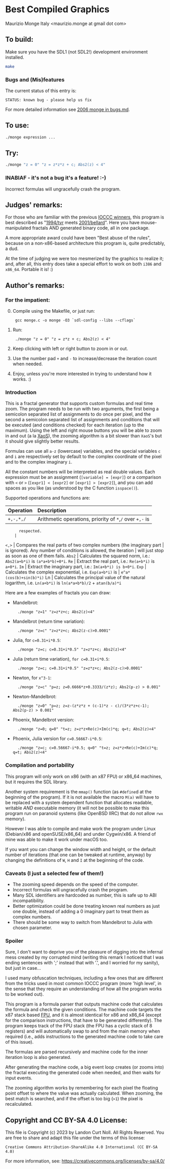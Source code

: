 # Best Compiled Graphics

Maurizio Monge
Italy
<maurizio.monge at gmail dot com>


## To build:

Make sure you have the SDL1 (not SDL2!) development environment installed.

```sh
make
```


### Bugs and (Mis)features

The current status of this entry is:

```
STATUS: known bug - please help us fix
```

For more detailed information see [2006 monge in bugs.md](/bugs.md#2006-monge).


## To use:

```sh
./monge expression ...
```


## Try:

```sh
./monge "z = 0" "z = z*z*z + c; Abs2(z) < 4"
```

### INABIAF - it's not a bug it's a feature! :-)

Incorrect formulas will ungracefully crash the program.


## Judges' remarks:

For those who are familiar with the previous [IOCCC winners](/winners.html),
this program is best described as "[1994/tvr](/1994/tvr/tvr.c) meets
[2001/bellard](/2001/bellard/bellard.c)". Here you have mouse-manipulated
fractals AND generated binary code, all in one package.

A more appropriate award could have been "Best abuse of the
rules", because on a non-x86-based architecture this program
is, quite predictably, a dud.

At the time of judging we were too mesmerized by the graphics
to realize it; and, after all, this entry does take a special
effort to work on both `i386` and `x86_64`. Portable it is! :)


## Author's remarks:

### For the impatient:

0. Compile using the Makefile, or just run:

        gcc monge.c -o monge -O3 `sdl-config --libs --cflags`

1. Run:

        ./monge "z = 0" "z = z*z + c; Abs2(z) < 4"

2. Keep clicking with left or right button to zoom in or out.

3. Use the number pad `+` and `-` to increase/decrease the iteration count when
needed.

4. Enjoy, unless you're more interested in trying to understand how it works. :)

### Introduction

This is a fractal generator that supports custom formulas and real time zoom.
The program needs to be run with two arguments, the first being a semicolon
separated list of assignments to do once per pixel, and the second a semicolon
separated list of assignments and conditions that will be executed (and
conditions checked) for each iteration (up to the maximum).  Using the left and
right mouse buttons you will be able to zoom in and out (a la
[XaoS](https://github.com/xaos-project/XaoS)), the zooming algorithm is a bit
slower than `XaoS`'s but it should give slightly better results.

Formulas can use all `a-z` (lowercase) variables, and the special
variables `c` and `i` are respectively set by default to the
complex coordinate of the pixel and to the complex imaginary `i`.

All the constant numbers will be interpreted as real double values.  Each
expression must be an assignment (`[variable] = [expr]`) or a comparison with
`<` or `>` (`[expr1] < [expr2]` or `[expr1] > [expr2]`), and you can add spaces
as you like (as understood by the C function `isspace()`).

Supported operations and functions are:

Operation | Description
:-------- | :----------
`+,-,*,/`   | Arithmetic operations, priority of `*`,`/` over `+,-` is
	      respected.
	    |
`<,>`       | Compares the real parts of two complex numbers (the imaginary part
	    | is ignored). Any number of conditions is allowed, the iteration
	    | will just stop as soon as one of them fails.
`Abs2`      | Calculates the squared norm, i.e.: `Abs2(a+b*i)` is `(a*a+b*b)+0*i`.
`Re`        | Extract the real part, i.e.: `Re(a+b*i)` is `a+0*i`.
`Im`        | Extract the imaginary part, i.e.: `Im(a+b*i) is b+0*i`.
`Exp`       | Calculates the complex exponential, i.e. `Exp(a+b*i)` is
	    |  `e^a*(cos(b)+sin(b)*i)`
Ln	    | Calculates the principal value of the natural logarithm, i.e.
	      `Ln(a+b*i)` is `ln(a*a+b*b)/2` + `atan(b/a)*i`

Here are a few examples of fractals you can draw:

- Mandelbrot:

        ./monge "z=1" "z=z*z+c; Abs2(z)<4"

- Mandelbrot (return time variation):

        ./monge "z=c" "z=z*z+c; Abs2(z-c)>0.0001"

- Julia, for `c=0.31+i*0.5`:

        ./monge "z=c; c=0.31+i*0.5" "z=z*z+c; Abs2(z)<4"

- Julia (return time variation), `for c=0.31+i*0.5`:

        ./monge "z=c; c=0.31+i*0.5" "z=z*z+c; Abs2(z-c)>0.0001"

- Newton, for `x^3-1`:

        ./monge "z=c" "p=z; z=0.6666*z+0.3333/(z*z); Abs2(p-z) > 0.001"

- Newton-Mandelbrot:

        ./monge "z=0" "p=z; z=z-(z*z*z + (c-1)*z - c)/(3*z*z+c-1); Abs2(p-z) > 0.001"

- Phoenix, Mandelbrot version:

        ./monge "z=0; q=0" "t=z; z=z*z+Re(c)+Im(c)*q; q=t; Abs2(z)<4"

- Phoenix, Julia version for `c=0.56667-i*0.5`:

        ./monge "z=c; c=0.56667-i*0.5; q=0" "t=z; z=z*z+Re(c)+Im(c)*q; q=t; Abs2(z)<4"

### Compilation and portability

This program will only work on x86 (with an x87 FPU) or x86_64 machines,
but it requires the SDL library.

Another system requirement is the `mmap()` function (as `#define`d at the
beginning of the program). If it is not available the macro `M(a)` will have to
be replaced with a system dependent function that allocates readable, writable
*AND* executable memory (it will not be possible to make this program run on
paranoid systems (like OpenBSD IIRC) that do not allow `rwx` memory).

However I was able to compile and make work the program under
Linux (Debian/x86 and openSUSE/x86_64) and under Cygwin/x86. A
friend of mine was able to make it work under macOS too.

If you want you can change the window width and height, or the default
number of iterations (that one can be tweaked at runtime, anyway) by
changing the definitions of `W`, `H` and `I` at the beginning of the code.

### Caveats (I just a selected few of them!)

- The zooming speed depends on the speed of the computer.
- Incorrect formulas will ungracefully crash the program.
- Many SDL identifiers are hardcoded as number, this is safe up to ABI
  incompatibility.
- Better optimization could be done treating known real numbers as just one
  double, instead of adding a 0 imaginary part to treat them as complex
  numbers.
- There should be some way to switch from Mandelbrot to Julia with chosen
  parameter.

### Spoiler

Sure, I don't want to deprive you of the pleasure of digging
into the infernal mess created by my corrupted mind (writing
this remark I noticed that I was ending sentences with ';' instead
that with '.', and I worried for my sanity), but just in case...

I used many obfuscation techniques, including a few ones that
are different from the tricks used in most common IOCCC program
(more 'high level', in the sense that they require an understanding
of how all the program works to be worked out).

This program is a formula parser that outputs machine code that
calculates the formula and check the given conditions. The
machine code targets the x87 stack based
[FPU](https://en.wikipedia.org/wiki/Floating-point_unit), and it is almost
identical for x86 and x86_64 (except for the comparison
instructions, that have to be generated differently).  The
program keeps track of the FPU stack (the FPU has a cyclic stack
of 8 registers) and will automatically swap to and from the
main memory when required (i.e., adds instructions to the generated
machine code to take care of this issue).

The formulas are parsed recursively and machine code for the
inner iteration loop is also generated.

After generating the machine code, a big event loop creates (or
zooms into) the fractal executing the generated code when needed,
and then waits for input events.

The zooming algorithm works by remembering for each pixel the
floating point offset to where the value was actually calculated.
When zooming, the best match is searched, and if the offset is
too big (`>1`) the pixel is recalculated.


## Copyright and CC BY-SA 4.0 License:

This file is Copyright (c) 2023 by Landon Curt Noll.  All Rights Reserved.
You are free to share and adapt this file under the terms of this license:

    Creative Commons Attribution-ShareAlike 4.0 International (CC BY-SA 4.0)

For more information, see: https://creativecommons.org/licenses/by-sa/4.0/
